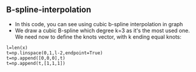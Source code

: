 ## B-spline-interpolation
- In this code, you can see using cubic b-spline interpolation in graph
- We draw a cubic B-spline which degree k=3 as it's the most used one. We need now to define the knots vector, with k ending equal knots:
```
l=len(x)
t=np.linspace(0,1,l-2,endpoint=True)
t=np.append([0,0,0],t)
t=np.append(t,[1,1,1])
 ```
